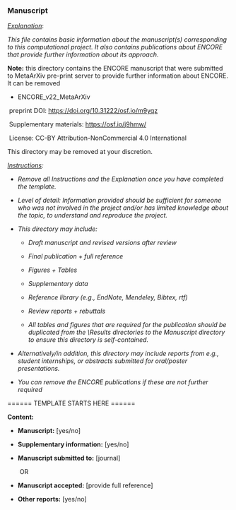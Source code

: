 ### Manuscript

<u>*Explanation*</u>:

*This file contains basic information about the manuscript(s) corresponding to this computational project. It also contains publications about ENCORE that provide further information about its approach*.



**Note:** this directory contains the ENCORE manuscript that were submitted to MetaArXiv pre-print server to provide further information about ENCORE. It can be removed 

* ENCORE_v22_MetaArXiv

​	preprint DOI: https://doi.org/10.31222/osf.io/m9yqz

​	Supplementary materials: https://osf.io/j9hmw/

​	License: CC-BY Attribution-NonCommercial 4.0 International 

This directory may be removed at your discretion.



*<u>Instructions</u>:* 

* *Remove all Instructions and the Explanation once you have completed the template.*
* *Level of detail: Information provided should be sufficient for someone who was not involved in the project and/or has limited knowledge about the topic,  to understand and reproduce the project.* 



* *This directory may include:*

  * *Draft manuscript and revised versions after review*

  * *Final publication + full reference*

  * *Figures + Tables*

  * *Supplementary data*

  * *Reference library (e.g., EndNote, Mendeley, Bibtex, rtf)*

  * *Review reports + rebuttals*


  * *All tables and figures that are required for the publication should be duplicated from the \Results directories to the Manuscript directory to ensure this directory is self-contained.* 



* *Alternatively/in addition, this directory may include reports from e.g., student internships, or abstracts submitted for oral/poster presentations.* 
* *You can remove the ENCORE publications if these are not further required*



====== TEMPLATE STARTS HERE ======

**Content:**

* **Manuscript:** [yes/no]

* **Supplementary information:** [yes/no]

* **Manuscript submitted to:** [journal]

  ​	OR

* **Manuscript accepted:** [provide full reference]

  

* **Other reports:** [yes/no]
